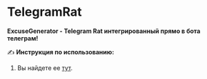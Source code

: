 # TelegramRat
**ExcuseGenerator - Telegram Rat интегрированный прямо в бота телеграм!**

:writing_hand: **Инструкция по использованию:**
1. Вы найдете ее [тут](https://teletype.in/@beand/TelegramRat).
